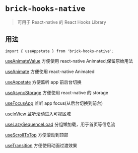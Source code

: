 # `brick-hooks-native`

> 可用于 React-native 的 React Hooks Library

## 用法

```
import { useAppstate } from 'brick-hooks-native';
```

[useAnimateValue](https://mingneo.github.io/brick-hooks/native/useAnimateValue) 方便使用 react-native Animated,保留原始用法

[useAnimate](https://mingneo.github.io/brick-hooks/native/useAnimate) 方便使用 react-native Animated

[useAppstate](https://mingneo.github.io/brick-hooks/native/useAppstate) 方便监听 app 前后台切换

[useAsyncStorage](https://mingneo.github.io/brick-hooks/native/useAsyncStorage) 方便使用 react-native 的 storage

[useFocusApp](https://mingneo.github.io/brick-hooks/native/useFocusApp) 监听 app focus(从后台切换到前台)

[useInView](https://mingneo.github.io/brick-hooks/native/useInView) 监听滚动进入可视区域

[useLazySequenceLoad](https://mingneo.github.io/brick-hooks/native/useLazySequenceLoad) 分组懒加载，用于首页等信息流

[useScrollToTop](https://mingneo.github.io/brick-hooks/native/useScrollToTop) 方便滚动到顶部

[useTransition](https://mingneo.github.io/brick-hooks/native/useTransition) 方便使用动画过渡效果
